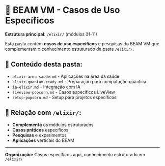 # 🔗 BEAM VM - Casos de Uso Específicos

**Estrutura principal:** `/elixir/` (módulos 01-11)

Esta pasta contém **casos de uso específicos** e pesquisas do BEAM VM que complementam o conhecimento estruturado da pasta `/elixir/`.

## 🎯 Conteúdo desta pasta:
- `elixir-area-saude.md` - Aplicações na área da saúde
- `elixir-quantum-ready.md` - Preparação para computação quântica
- `ia-elixir.md` - Integração com IA
- `liveview-popcorn.md` - Casos específicos LiveView
- `setup-popcorn.md` - Setup para projetos específicos

## 🔄 Relação com `/elixir/`:
- **Complementa** os módulos estruturados
- **Casos práticos** específicos
- **Pesquisas** e experimentos
- **Aplicações** verticais do BEAM

---
**Organização:** Casos específicos aqui, conhecimento estruturado em `/elixir/`